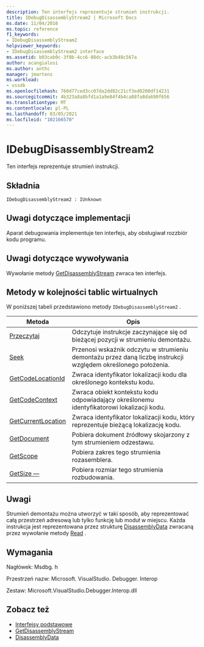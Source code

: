 ```yaml
---
description: Ten interfejs reprezentuje strumień instrukcji.
title: IDebugDisassemblyStream2 | Microsoft Docs
ms.date: 11/04/2016
ms.topic: reference
f1_keywords:
- IDebugDisassemblyStream2
helpviewer_keywords:
- IDebugDisassemblyStream2 interface
ms.assetid: b03cab0c-3f0b-4cc6-88dc-acb3b48c567a
author: acangialosi
ms.author: anthc
manager: jmartens
ms.workload:
- vssdk
ms.openlocfilehash: 760d77ced3cc07da2dd02c21cf3ed0200df14231
ms.sourcegitcommit: 4b323a8a8bfd1a1a9e84f4b4ca88fa8da690f656
ms.translationtype: MT
ms.contentlocale: pl-PL
ms.lasthandoff: 03/05/2021
ms.locfileid: "102166570"
---
```

# <a name="idebugdisassemblystream2"></a>IDebugDisassemblyStream2
Ten interfejs reprezentuje strumień instrukcji.

## <a name="syntax"></a>Składnia

```
IDebugDisassemblyStream2 : IUnknown
```

## <a name="notes-for-implementers"></a>Uwagi dotyczące implementacji
 Aparat debugowania implementuje ten interfejs, aby obsługiwał rozzbiór kodu programu.

## <a name="notes-for-callers"></a>Uwagi dotyczące wywoływania
 Wywołanie metody [GetDisassemblyStream](../../../extensibility/debugger/reference/idebugprogram2-getdisassemblystream.md) zwraca ten interfejs.

## <a name="methods-in-vtable-order"></a>Metody w kolejności tablic wirtualnych
 W poniższej tabeli przedstawiono metody `IDebugDisassemblyStream2` .

|Metoda|Opis|
|------------|-----------------|
|[Przeczytaj](../../../extensibility/debugger/reference/idebugdisassemblystream2-read.md)|Odczytuje instrukcje zaczynające się od bieżącej pozycji w strumieniu demontażu.|
|[Seek](../../../extensibility/debugger/reference/idebugdisassemblystream2-seek.md)|Przenosi wskaźnik odczytu w strumieniu demontażu przez daną liczbę instrukcji względem określonego położenia.|
|[GetCodeLocationId](../../../extensibility/debugger/reference/idebugdisassemblystream2-getcodelocationid.md)|Zwraca identyfikator lokalizacji kodu dla określonego kontekstu kodu.|
|[GetCodeContext](../../../extensibility/debugger/reference/idebugdisassemblystream2-getcodecontext.md)|Zwraca obiekt kontekstu kodu odpowiadający określonemu identyfikatorowi lokalizacji kodu.|
|[GetCurrentLocation](../../../extensibility/debugger/reference/idebugdisassemblystream2-getcurrentlocation.md)|Zwraca identyfikator lokalizacji kodu, który reprezentuje bieżącą lokalizację kodu.|
|[GetDocument](../../../extensibility/debugger/reference/idebugdisassemblystream2-getdocument.md)|Pobiera dokument źródłowy skojarzony z tym strumieniem odzestawu.|
|[GetScope](../../../extensibility/debugger/reference/idebugdisassemblystream2-getscope.md)|Pobiera zakres tego strumienia rozasemblera.|
|[GetSize —](../../../extensibility/debugger/reference/idebugdisassemblystream2-getsize.md)|Pobiera rozmiar tego strumienia rozbudowania.|

## <a name="remarks"></a>Uwagi
 Strumień demontażu można utworzyć w taki sposób, aby reprezentować całą przestrzeń adresową lub tylko funkcję lub moduł w miejscu. Każda instrukcja jest reprezentowana przez strukturę [DisassemblyData](../../../extensibility/debugger/reference/disassemblydata.md) zwracaną przez wywołanie metody [Read](../../../extensibility/debugger/reference/idebugdisassemblystream2-read.md) .

## <a name="requirements"></a>Wymagania
 Nagłówek: Msdbg. h

 Przestrzeń nazw: Microsoft. VisualStudio. Debugger. Interop

 Zestaw: Microsoft.VisualStudio.Debugger.Interop.dll

## <a name="see-also"></a>Zobacz też
- [Interfejsy podstawowe](../../../extensibility/debugger/reference/core-interfaces.md)
- [GetDisassemblyStream](../../../extensibility/debugger/reference/idebugprogram2-getdisassemblystream.md)
- [DisassemblyData](../../../extensibility/debugger/reference/disassemblydata.md)
